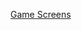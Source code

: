 [Game Screens](https://www.lucidchart.com/invitations/accept/068d15d8-4ba9-4256-ba14-00fb020b3aab)

